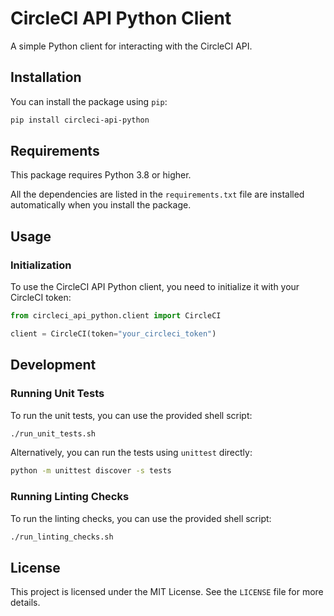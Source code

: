 # CircleCI API Python Client

A simple Python client for interacting with the CircleCI API.

## Installation

You can install the package using `pip`:

```bash
pip install circleci-api-python
```

## Requirements

This package requires Python 3.8 or higher.

All the dependencies are listed in the `requirements.txt` file are installed automatically when you install the package.


## Usage

### Initialization

To use the CircleCI API Python client, you need to initialize it with your CircleCI token:

```python
from circleci_api_python.client import CircleCI

client = CircleCI(token="your_circleci_token")
```

## Development

### Running Unit Tests

To run the unit tests, you can use the provided shell script:

```bash
./run_unit_tests.sh
```

Alternatively, you can run the tests using `unittest` directly:

```bash
python -m unittest discover -s tests
```

### Running Linting Checks

To run the linting checks, you can use the provided shell script:

```bash
./run_linting_checks.sh
```

## License

This project is licensed under the MIT License. See the `LICENSE` file for more details.
